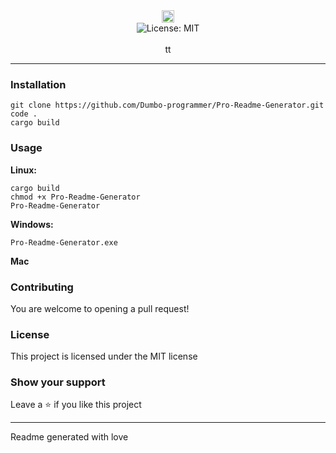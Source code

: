 <div align="center">
<img alt="name" align="center" src="https://img.shields.io/badge/Pro Readme Generator-FFFFFF?style=for-the-badge" height="20">
<br />
<img alt="License: MIT" src="https://img.shields.io/badge/License-MIT-blue.svg" /><br>
<br>
tt
</div>

***

### Installation

```
git clone https://github.com/Dumbo-programmer/Pro-Readme-Generator.git
code .
cargo build
```


### Usage
**Linux:**
```
cargo build
chmod +x Pro-Readme-Generator
Pro-Readme-Generator
```
**Windows:**
```
Pro-Readme-Generator.exe
```
**Mac**

### Contributing

You are welcome to opening a pull request!

### License
This project is licensed under the MIT license
### Show your support
Leave a ⭐ if you like this project

***
Readme generated with love
